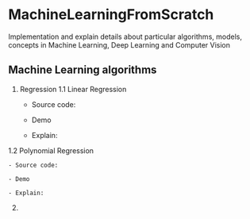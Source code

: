 # MachineLearningFromScratch
Implementation and explain details about particular algorithms, models, concepts in Machine Learning, Deep Learning and Computer Vision

## Machine Learning algorithms
1. Regression
1.1 Linear Regression
    
    - Source code:
    
    - Demo
    
    - Explain:


1.2 Polynomial Regression

    - Source code:
    
    - Demo
    
    - Explain:

2. 